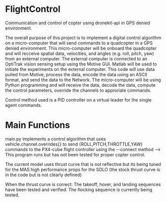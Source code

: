# FlightControl
Communication and control of copter using dronekit-api in GPS denied environment. 

The overall purpose of this project is to implement a digital control algorithm on a micro-computer that will send commands to a quadcopter in a GPS denied environment. This micro-computer will be onboard the quadcopter and will recceive spatial data, velocities, and angles (e.g. roll, pitch, yaw) from an external computer. The external computer is connected to an OptiTrak vision sensing setup using the Motive GUI. Matlab will be used to initiate the experiments on the external computer. This code will use data pulled from Motive, process the data, encode the data using an ASCII format, and send the data to the Network. The micro-computer will be using Python programming and will receive the data, decode the data, compute the control parameters, override the channels to approriate commands.

Control method used is a PID controller on a virtual leader for the single agent commands.

# Main Functions
main.py implements a control algorithm that uses vehicle.channel.overrides{} to send {ROLL,PITCH,THROTTLE,YAW} commands to the PX4-cube flight controller using the --connect method --> This program runs but has not been tested for proper copter control.

The current model uses thrust curve that is not reflective but its being tuned for the MAS high performance props for the SOLO (the stock thrust curve is in the code but is not clearly defined)

When the thrust curve is correct:
The takeoff, hover, and landing sequences have been tested and verified. The flocking sequence is currently being tested.

